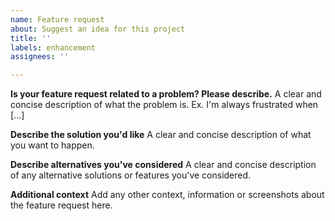 ```yaml
---
name: Feature request
about: Suggest an idea for this project
title: ''
labels: enhancement
assignees: ''

---
```


<!--
If you want to discuss about basic install problems or just have a question or suggestions, just join our Discord server:
https://discord.gg/yAUmDNb
-->

**Is your feature request related to a problem? Please describe.**
A clear and concise description of what the problem is. Ex. I'm always frustrated when [...]

**Describe the solution you'd like**
A clear and concise description of what you want to happen.

**Describe alternatives you've considered**
A clear and concise description of any alternative solutions or features you've considered.

**Additional context**
Add any other context, information or screenshots about the feature request here.
